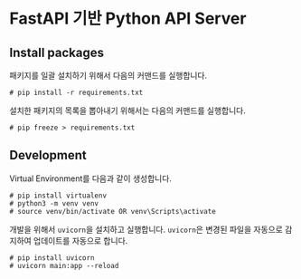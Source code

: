 # FastAPI 기반 Python API Server


## Install packages

패키지를 일괄 설치하기 위해서 다음의 커맨드를 실행합니다.

```
# pip install -r requirements.txt
```

설치한 패키지의 목록을 뽑아내기 위해서는 다음의 커맨드를 실행합니다.

```
# pip freeze > requirements.txt
```

## Development 

Virtual Environment를 다음과 같이 생성합니다.

```
# pip install virtualenv
# python3 -m venv venv
# source venv/bin/activate OR venv\Scripts\activate
```

개발을 위해서 `uvicorn`을 설치하고 실행합니다. `uvicorn`은 변경된 파일을 자동으로 감지하여 업데이트를 자동으로 합니다. 

```
# pip install uvicorn 
# uvicorn main:app --reload
```
